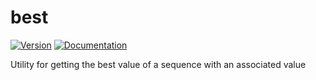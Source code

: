 # best

[![Version](https://img.shields.io/crates/v/best.svg)](https://crates.io/crates/best)
[![Documentation](https://docs.rs/best/badge.svg)](https://docs.rs/best)

Utility for getting the best value of a sequence with an associated value
